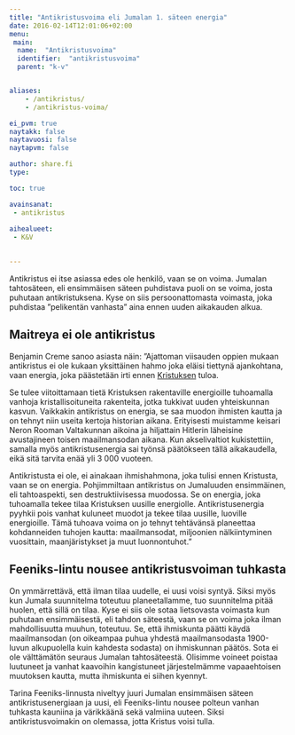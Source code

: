 ```yaml
---
title: "Antikristusvoima eli Jumalan 1. säteen energia"
date: 2016-02-14T12:01:06+02:00
menu:
 main:
  name:  "Antikristusvoima"
  identifier:  "antikristusvoima"
  parent: "k-v"


aliases:
    - /antikristus/
    - /antikristus-voima/

ei_pvm: true
naytakk: false
naytavuosi: false
naytapvm: false

author: share.fi
type: 

toc: true

avainsanat:
 - antikristus
 
aihealueet:
 - K&V
 

---
```

<p class="alustus">Antikristus ei itse asiassa edes ole henkilö, vaan se on voima. Jumalan tahtosäteen, eli ensimmäisen säteen puhdistava puoli on se voima, josta puhutaan antikristuksena. Kyse on siis persoonattomasta voimasta, joka puhdistaa ”pelikentän vanhasta” aina ennen uuden aikakauden alkua.</p>

<h2>Maitreya ei ole antikristus</h2>
<p>Benjamin Creme sanoo asiasta näin: ”Ajattoman viisauden oppien mukaan antikristus ei ole kukaan yksittäinen hahmo joka eläisi tiettynä ajankohtana, vaan energia, joka päästetään irti ennen <a title="Kristus" href="/kristus">Kristuksen</a> tuloa.</p>

<p> Se tulee viitoittamaan tietä Kristuksen rakentaville energioille tuhoamalla vanhoja kristallisoituneita rakenteita, jotka tukkivat uuden yhteiskunnan kasvun. Vaikkakin antikristus on energia, se saa muodon ihmisten kautta ja on tehnyt niin useita kertoja historian aikana. Erityisesti muistamme keisari Neron Rooman Valtakunnan aikoina ja hiljattain Hitlerin läheisine avustajineen toisen maailmansodan aikana. Kun akselivaltiot kukistettiin, samalla myös antikristusenergia sai työnsä päätökseen tällä aikakaudella, eikä sitä tarvita enää yli 3&nbsp;000 vuoteen.</p>
<p>Antikristusta ei ole, ei ainakaan ihmishahmona, joka tulisi ennen Kristusta, vaan se on energia. Pohjimmiltaan antikristus on Jumaluuden ensimmäinen, eli tahtoaspekti, sen destruktiivisessa muodossa. Se on energia, joka tuhoamalla tekee tilaa Kristuksen uusille energiolle. Antikristusenergia pyyhkii pois vanhat kuluneet muodot ja tekee tilaa uusille, luoville energioille. Tämä tuhoava voima on jo tehnyt tehtävänsä planeettaa kohdanneiden tuhojen kautta: maailmansodat, miljoonien nälkiintyminen vuosittain, maanjäristykset ja muut luonnontuhot.”</p>
<h2>Feeniks-lintu nousee antikristusvoiman tuhkasta</h2>
<p>On ymmärrettävä, että ilman tilaa uudelle, ei uusi voisi syntyä. Siksi myös kun Jumala suunnitelma toteutuu planeetallamme, tuo suunnitelma pitää huolen, että sillä on tilaa. Kyse ei siis ole sotaa lietsovasta voimasta kun puhutaan ensimmäisestä, eli tahdon säteestä, vaan se on voima joka ilman mahdollisuutta muuhun, toteutuu. Se, että ihmiskunta päätti käydä maailmansodan (on oikeampaa puhua yhdestä maailmansodasta 1900-luvun alkupuolella kuin kahdesta sodasta) on ihmiskunnan päätös. Sota ei ole välttämätön seuraus Jumalan tahtosäteestä. Olisimme voineet poistaa luutuneet ja vanhat kaavoihin kangistuneet järjestelmämme vapaaehtoisen muutoksen kautta, mutta ihmiskunta ei siihen kyennyt.</p>
<p>Tarina Feeniks-linnusta niveltyy juuri Jumalan ensimmäisen säteen antikristusenergiaan ja uusi, eli Feeniks-lintu nousee polteun vanhan tuhkasta kauniina ja värikkäänä sekä valmiina uuteen. Siksi antikristusvoimakin on olemassa, jotta Kristus voisi tulla.</p>